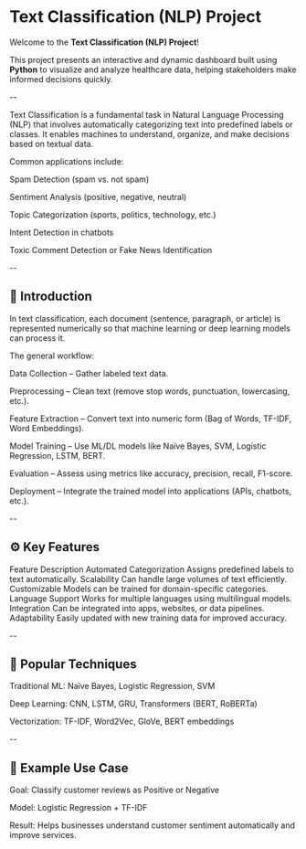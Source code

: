 # Text Classification (NLP) Project

Welcome to the **Text Classification (NLP) Project**!

This project presents an interactive and dynamic dashboard built using **Python** to visualize and analyze healthcare data, helping stakeholders make informed decisions quickly.

--

Text Classification is a fundamental task in Natural Language Processing (NLP) that involves automatically categorizing text into predefined labels or classes.
It enables machines to understand, organize, and make decisions based on textual data.

Common applications include:

Spam Detection (spam vs. not spam)

Sentiment Analysis (positive, negative, neutral)

Topic Categorization (sports, politics, technology, etc.)

Intent Detection in chatbots

Toxic Comment Detection or Fake News Identification

--

## 📝 Introduction

In text classification, each document (sentence, paragraph, or article) is represented numerically so that machine learning or deep learning models can process it.

The general workflow:

Data Collection – Gather labeled text data.

Preprocessing – Clean text (remove stop words, punctuation, lowercasing, etc.).

Feature Extraction – Convert text into numeric form (Bag of Words, TF-IDF, Word Embeddings).

Model Training – Use ML/DL models like Naïve Bayes, SVM, Logistic Regression, LSTM, BERT.

Evaluation – Assess using metrics like accuracy, precision, recall, F1-score.

Deployment – Integrate the trained model into applications (APIs, chatbots, etc.).

--

## ⚙️ Key Features
Feature	Description
Automated Categorization	Assigns predefined labels to text automatically.
Scalability	Can handle large volumes of text efficiently.
Customizable	Models can be trained for domain-specific categories.
Language Support	Works for multiple languages using multilingual models.
Integration	Can be integrated into apps, websites, or data pipelines.
Adaptability	Easily updated with new training data for improved accuracy.

--

## 🧩 Popular Techniques

Traditional ML: Naïve Bayes, Logistic Regression, SVM

Deep Learning: CNN, LSTM, GRU, Transformers (BERT, RoBERTa)

Vectorization: TF-IDF, Word2Vec, GloVe, BERT embeddings

--

## 🚀 Example Use Case

Goal: Classify customer reviews as Positive or Negative

Model: Logistic Regression + TF-IDF

Result: Helps businesses understand customer sentiment automatically and improve services.
